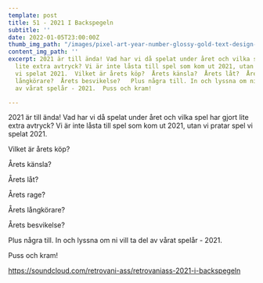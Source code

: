```yaml
---
template: post
title: 51 - 2021 I Backspegeln
subtitle: ''
date: 2022-01-05T23:00:00Z
thumb_img_path: "/images/pixel-art-year-number-glossy-gold-text-design-201367975.jpeg"
content_img_path: ''
excerpt: 2021 är till ända! Vad har vi då spelat under året och vilka spel har gjort
  lite extra avtryck? Vi är inte låsta till spel som kom ut 2021, utan vi pratar spel
  vi spelat 2021.  Vilket är årets köp?  Årets känsla?  Årets låt?  Årets rage?  Årets
  långkörare?  Årets besvikelse?   Plus några till. In och lyssna om ni vill ta del
  av vårat spelår - 2021.  Puss och kram!

---
```

2021 är till ända! Vad har vi då spelat under året och vilka spel har gjort lite extra avtryck? Vi är inte låsta till spel som kom ut 2021, utan vi pratar spel vi spelat 2021.

Vilket är årets köp?

Årets känsla?

Årets låt?

Årets rage?

Årets långkörare?

Årets besvikelse?

Plus några till. In och lyssna om ni vill ta del av vårat spelår - 2021.

Puss och kram!

https://soundcloud.com/retrovani-ass/retrovaniass-2021-i-backspegeln